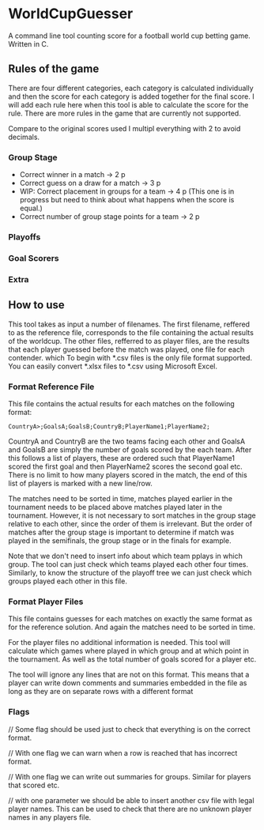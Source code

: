 # WorldCupGuesser
A command line tool counting score for a football world cup betting game. Written in C.

## Rules of the game
There are four different categories, each category is calculated individually and then the score for each category is added together for the final score. I will add each rule here when this tool is able to calculate the score for the rule. There are more rules in the game that are currently not supported.

Compare to the original scores used I multipl everything with 2 to avoid decimals.
### Group Stage
- Correct winner in a match -> 2 p
- Correct guess on a draw for a match -> 3 p
- WIP: Correct placement in groups for a team -> 4 p (This one is in progress but need to think about what happens when the score is equal.)
- Correct number of group stage points for a team -> 2 p


### Playoffs

### Goal Scorers

### Extra

## How to use
This tool takes as input a number of filenames. The first filename, reffered to as the reference file, corresponds to the file containing the actual results of the worldcup. The other files, refferred to as player files, are the results that each player guessed before the match was played, one file for each contender.  which To begin with *.csv files is the only file format supported. You can easily convert *.xlsx files to *.csv using Microsoft Excel.

### Format Reference File
This file contains the actual results for each matches on the following format:
    
    CountryA>;GoalsA;GoalsB;CountryB;PlayerName1;PlayerName2;

CountryA and CountryB are the two teams facing each other and GoalsA and GoalsB are simply the number of goals scored by the each team. After this follows a list of players, these are ordered such that PlayerName1 scored the first goal
and then PlayerName2 scores the second goal etc. There is no limit to how many players scored in the match, the end of this list of players is marked with a new line/row.

The matches need to be sorted in time, matches played earlier in the tournament needs to be placed above matches played later in the tournament. However, it is not necessary to sort matches in the group stage relative to each other, since the order of them is irrelevant. But the order of matches after the group stage is important to determine if match was played in the semifinals, the group stage or in the finals for example.

Note that we don't need to insert info about which team pplays in which group. The tool can just check which teams played each other four times. Similarly, to know the structure of the playoff tree we can just check which groups played each other in this file.

### Format Player Files
This file contains guesses for each matches on exactly the same format as for the reference solution. And again the matches need to be sorted in time.

For the player files no additional information is needed. This tool will calculate which games where played in which group and at which point in the tournament. As well as the total number of goals scored for a player etc.

The tool will ignore any lines that are not on this format. This means that a player can write down comments and summaries embedded in the file as long as they are on separate rows with a different format

### Flags
// Some flag should be used just to check that everything is on the correct format. 

// With one flag we can warn when a row is reached that has incorrect format.

// With one flag we can write out summaries for groups. Similar for players that scored etc.

// with one parameter we should be able to insert another csv file with legal player names. This can be used to check that there are no unknown player names in any players file.
